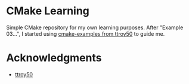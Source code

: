 # CMake Learning

Simple CMake repository for my own learning purposes.
After "Example 03...", I started using [cmake-examples from ttroy50](https://github.com/ttroy50/cmake-examples) to guide me.

# Acknowledgments
* [ttroy50](https://github.com/ttroy50)
